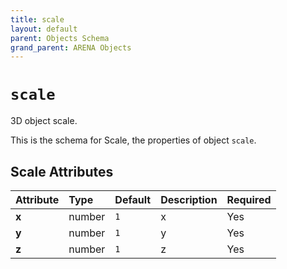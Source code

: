 ```yaml
---
title: scale
layout: default
parent: Objects Schema
grand_parent: ARENA Objects
---
```


<!--CAUTION: This file is autogenerated from https://github.com/arenaxr/arena-schemas. Changes made here may be overwritten.-->


`scale`
=======


3D object scale.

This is the schema for Scale, the properties of object `scale`.

Scale Attributes
-----------------

|Attribute|Type|Default|Description|Required|
| :--- | :--- | :--- | :--- | :--- |
|**x**|number|```1```|x|Yes|
|**y**|number|```1```|y|Yes|
|**z**|number|```1```|z|Yes|
